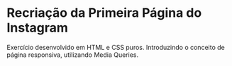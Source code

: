 # Recriação da Primeira Página do Instagram

Exercício desenvolvido em HTML e CSS puros.
Introduzindo o conceito de página responsiva, utilizando Media Queries.
